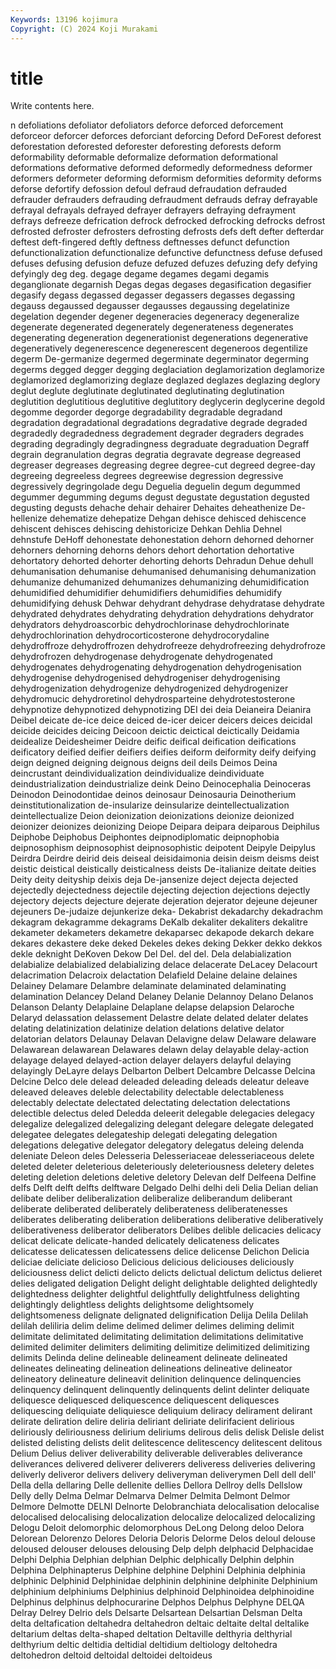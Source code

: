 ```yaml
---
Keywords: 13196 kojimura
Copyright: (C) 2024 Koji Murakami
---
```


# title

Write contents here.



n defoliations defoliator defoliators deforce deforced deforcement deforceor deforcer deforces
deforciant deforcing Deford DeForest deforest deforestation deforested deforester deforesting deforests
deform deformability deformable deformalize deformation deformational deformations deformative deformed deformedly
deformedness deformer deformers deformeter deforming deformism deformities deformity deforms deforse
defortify defossion defoul defraud defraudation defrauded defrauder defrauders defrauding defraudment
defrauds defray defrayable defrayal defrayals defrayed defrayer defrayers defraying defrayment
defrays defreeze defrication defrock defrocked defrocking defrocks defrost defrosted defroster
defrosters defrosting defrosts defs deft defter defterdar deftest deft-fingered deftly
deftness deftnesses defunct defunction defunctionalization defunctionalize defunctive defunctness defuse defused
defuses defusing defusion defuze defuzed defuzes defuzing defy defying defyingly
deg deg. degage degame degames degami degamis deganglionate degarnish Degas
degas degases degasification degasifier degasify degass degassed degasser degassers degasses
degassing degauss degaussed degausser degausses degaussing degelatinize degelation degender degener
degeneracies degeneracy degeneralize degenerate degenerated degenerately degenerateness degenerates degenerating degeneration
degenerationist degenerations degenerative degeneratively degenerescence degenerescent degeneroos degentilize degerm De-germanize
degermed degerminate degerminator degerming degerms degged degger degging deglaciation deglamorization
deglamorize deglamorized deglamorizing deglaze deglazed deglazes deglazing deglory deglut deglute
deglutinate deglutinated deglutinating deglutination deglutition deglutitious deglutitive deglutitory deglycerin deglycerine
degold degomme degorder degorge degradability degradable degradand degradation degradational degradations
degradative degrade degraded degradedly degradedness degradement degrader degraders degrades degrading
degradingly degradingness degraduate degraduation Degraff degrain degranulation degras degratia degravate
degrease degreased degreaser degreases degreasing degree degree-cut degreed degree-day degreeing
degreeless degrees degreewise degression degressive degressively degringolade degu Deguelia deguelin
degum degummed degummer degumming degums degust degustate degustation degusted degusting
degusts dehache dehair dehairer Dehaites deheathenize De-hellenize dehematize dehepatize Dehgan
dehisce dehisced dehiscence dehiscent dehisces dehiscing dehistoricize Dehkan Dehlia Dehnel
dehnstufe DeHoff dehonestate dehonestation dehorn dehorned dehorner dehorners dehorning dehorns
dehors dehort dehortation dehortative dehortatory dehorted dehorter dehorting dehorts Dehradun
Dehue dehull dehumanisation dehumanise dehumanised dehumanising dehumanization dehumanize dehumanized dehumanizes
dehumanizing dehumidification dehumidified dehumidifier dehumidifiers dehumidifies dehumidify dehumidifying dehusk Dehwar
dehydrant dehydrase dehydratase dehydrate dehydrated dehydrates dehydrating dehydration dehydrations dehydrator
dehydrators dehydroascorbic dehydrochlorinase dehydrochlorinate dehydrochlorination dehydrocorticosterone dehydrocorydaline dehydroffroze dehydroffrozen dehydrofreeze
dehydrofreezing dehydrofroze dehydrofrozen dehydrogenase dehydrogenate dehydrogenated dehydrogenates dehydrogenating dehydrogenation dehydrogenisation
dehydrogenise dehydrogenised dehydrogeniser dehydrogenising dehydrogenization dehydrogenize dehydrogenized dehydrogenizer dehydromucic dehydroretinol
dehydrosparteine dehydrotestosterone dehypnotize dehypnotized dehypnotizing DEI dei deia Deianeira Deianira
Deibel deicate de-ice deice deiced de-icer deicer deicers deices deicidal
deicide deicides deicing Deicoon deictic deictical deictically Deidamia deidealize Deidesheimer
Deidre deific deifical deification deifications deificatory deified deifier deifiers deifies
deiform deiformity deify deifying deign deigned deigning deignous deigns deil
deils Deimos Deina deincrustant deindividualization deindividualize deindividuate deindustrialization deindustrialize deink
Deino Deinocephalia Deinoceras Deinodon Deinodontidae deinos deinosaur Deinosauria Deinotherium deinstitutionalization
de-insularize deinsularize deintellectualization deintellectualize Deion deionization deionizations deionize deionized deionizer
deionizes deionizing Deiope Deipara deipara deiparous Deiphilus Deiphobe Deiphobus Deiphontes
deipnodiplomatic deipnophobia deipnosophism deipnosophist deipnosophistic deipotent Deipyle Deipylus Deirdra Deirdre
deirid deis deiseal deisidaimonia deisin deism deisms deist deistic deistical
deistically deisticalness deists De-italianize deitate deities Deity deity deityship deixis
deja De-jansenize deject dejecta dejected dejectedly dejectedness dejectile dejecting dejection
dejections dejectly dejectory dejects dejecture dejerate dejeration dejerator dejeune dejeuner
dejeuners De-judaize dejunkerize deka- Dekabrist dekadarchy dekadrachm dekagram dekagramme dekagrams
DeKalb dekaliter dekaliters dekalitre dekameter dekameters dekametre dekaparsec dekapode dekarch
dekare dekares dekastere deke deked Dekeles dekes deking Dekker dekko
dekkos dekle deknight DeKoven Dekow Del Del. del del. Dela
delabialization delabialize delabialized delabializing delace delacerate DeLacey Delacourt delacrimation Delacroix
delactation Delafield Delaine delaine delaines Delainey Delamare Delambre delaminate delaminated
delaminating delamination Delancey Deland Delaney Delanie Delannoy Delano Delanos Delanson
Delanty Delaplaine Delaplane delapse delapsion Delaroche Delaryd delassation delassement Delastre
delate delated delater delates delating delatinization delatinize delation delations delative
delator delatorian delators Delaunay Delavan Delavigne delaw Delaware delaware Delawarean
delawarean Delawares delawn delay delayable delay-action delayage delayed delayed-action delayer
delayers delayful delaying delayingly DeLayre delays Delbarton Delbert Delcambre Delcasse
Delcina Delcine Delco dele delead deleaded deleading deleads deleatur deleave
deleaved deleaves deleble delectability delectable delectableness delectably delectate delectated delectating
delectation delectations delectible delectus deled Deledda deleerit delegable delegacies delegacy
delegalize delegalized delegalizing delegant delegare delegate delegated delegatee delegates delegateship
delegati delegating delegation delegations delegative delegator delegatory delegatus deleing delenda
deleniate Deleon deles Delesseria Delesseriaceae delesseriaceous delete deleted deleter deleterious
deleteriously deleteriousness deletery deletes deleting deletion deletions deletive deletory Delevan
delf Delfeena Delfine delfs Delft delft delfts delftware Delgado Delhi
delhi deli Delia Delian delian delibate deliber deliberalization deliberalize deliberandum
deliberant deliberate deliberated deliberately deliberateness deliberatenesses deliberates deliberating deliberation deliberations
deliberative deliberatively deliberativeness deliberator deliberators Delibes delible delicacies delicacy delicat
delicate delicate-handed delicately delicateness delicates delicatesse delicatessen delicatessens delice delicense
Delichon Delicia deliciae deliciate delicioso Delicious delicious deliciouses deliciously deliciousness
delict delicti delicto delicts delictual delictum delictus delieret delies deligated
deligation Delight delight delightable delighted delightedly delightedness delighter delightful delightfully
delightfulness delighting delightingly delightless delights delightsome delightsomely delightsomeness delignate delignated
delignification Delija Delila Delilah delilah deliliria delim delime delimed delimer
delimes deliming delimit delimitate delimitated delimitating delimitation delimitations delimitative delimited
delimiter delimiters delimiting delimitize delimitized delimitizing delimits Delinda deline delineable
delineament delineate delineated delineates delineating delineation delineations delineative delineator delineatory
delineature delineavit delinition delinquence delinquencies delinquency delinquent delinquently delinquents delint
delinter deliquate deliquesce deliquesced deliquescence deliquescent deliquesces deliquescing deliquiate deliquiesce
deliquium deliracy delirament delirant delirate deliration delire deliria deliriant deliriate
delirifacient delirious deliriously deliriousness delirium deliriums delirous delis delisk Delisle
delist delisted delisting delists delit delitescence delitescency delitescent delitous Delium
Delius deliver deliverability deliverable deliverables deliverance deliverances delivered deliverer deliverers
deliveress deliveries delivering deliverly deliveror delivers delivery deliveryman deliverymen Dell
dell dell' Della della dellaring Delle dellenite dellies Dellora Dellroy
dells Dellslow Delly delly Delma Delmar Delmarva Delmer Delmita Delmont
Delmor Delmore Delmotte DELNI Delnorte Delobranchiata delocalisation delocalise delocalised delocalising
delocalization delocalize delocalized delocalizing Delogu Deloit delomorphic delomorphous DeLong Delong
deloo Delora Delorean Delorenzo Delores Deloria Deloris Delorme Delos deloul
delouse deloused delouser delouses delousing Delp delph delphacid Delphacidae Delphi
Delphia Delphian delphian Delphic delphically Delphin delphin Delphina Delphinapterus Delphine
delphine Delphini Delphinia delphinia delphinic Delphinid Delphinidae delphinin delphinine delphinite
Delphinium delphinium delphiniums Delphinius delphinoid Delphinoidea delphinoidine Delphinus delphinus delphocurarine
Delphos Delphus Delphyne DELQA Delray Delrey Delrio dels Delsarte Delsartean
Delsartian Delsman Delta delta deltafication deltahedra deltahedron deltaic deltaite deltal
deltalike deltarium deltas delta-shaped deltation Deltaville delthyria delthyrial delthyrium deltic
deltidia deltidial deltidium deltiology deltohedra deltohedron deltoid deltoidal deltoidei deltoideus
